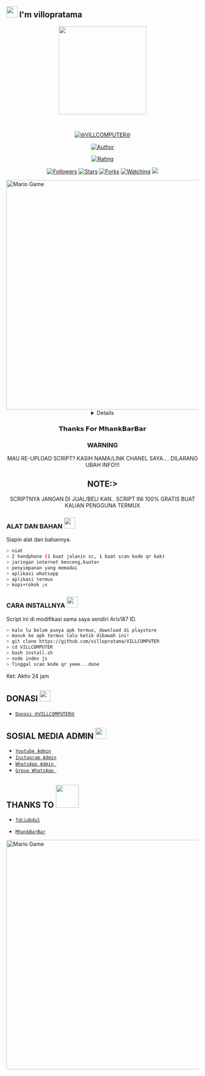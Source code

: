 ## <img src="https://github.com/TheDudeThatCode/TheDudeThatCode/blob/master/Assets/Hi.gif" width="29px"> I'm villopratama
<p align="center">
<img src="https://raw.githubusercontent.com/villopratama/VILLCOMPUTER/main/VILLCOMPUTER/VILLCOMPUTER.jpg" width="230" height="230"/>
</p>
<br>



<p align="center">
<a href="#"><img title="🌐VILLCOMPUTER🌐" src="https://img.shields.io/badge/VILLCOMPUTER-green?colorA=%23ff0000&colorB=%23017e40&style=for-the-badge"></a>
</p>
<p align="center">
<a href="https://github.com/villopratama"><img title="Author" src="https://img.shields.io/badge/AUTHOR-VILLCOMPUTER ID-orange.svg?style=for-the-badge&logo=github"></a>
</p>
<p align="center">
<a href="https://www.codefactor.io/repository/github/villopratama/VILLCOMPUTER"><img title="Rating" src="https://www.codefactor.io/repository/github/villopratama/VILLCOMPUTER/badge/main"></a>
</p>
<p align="center">
<a href="https://github.com/villopratama/VILLCOMPUTER/followers"><img title="Followers" src="https://img.shields.io/github/followers/villopratama?color=blue&style=flat-square"></a>
<a href="https://github.com/villopratama/VILLCOMPUTER/stargazers/"><img title="Stars" src="https://img.shields.io/github/stars/villopratama/VILLCOMPUTER?color=red&style=flat-square"></a>
<a href="https://github.com/villopratama/VILLCOMPUTER/network/members"><img title="Forks" src="https://img.shields.io/github/forks/villopratama/VILLCOMPUTER?color=red&style=flat-square"></a>
<a href="https://github.com/villopratama/VILLCOMPUTER/watchers"><img title="Watching" src="https://img.shields.io/github/watchers/villopratama/VILLCOMPUTER?label=Watchers&color=blue&style=flat-square"></a>
<a href="https://hits.seeyoufarm.com"><img src="https://hits.seeyoufarm.com/api/count/incr/badge.svg?url=https%3A%2F%2Fgithub.com%2Fvillopratama%2FVILLCOMPUTER&count_bg=%2379C83D&title_bg=%23555555&icon=probot.svg&icon_color=%2300FF6D&title=hits&edge_flat=false"/></a>
</p>
<img src="https://github.com/TheDudeThatCode/TheDudeThatCode/blob/master/Assets/Developer.gif" alt="Mario Game" width="600" />
<div align="center">
<details>
 
</details>

### 𝗧𝗵𝗮𝗻𝗸𝘀 𝗙𝗼𝗿 𝗠𝗵𝗮𝗻𝗸𝗕𝗮𝗿𝗕𝗮𝗿

### WARNING
MAU RE-UPLOAD SCRIPT? KASIH NAMA/LINK CHANEL SAYA.... DILARANG UBAH INFO!!!

## NOTE:> 
SCRIPTNYA JANGAN DI JUAL/BELI KAN.. SCRIPT INI 100% GRATIS BUAT KALIAN PENGGUNA TERMUX
</div>

### ALAT DAN BAHAN <img src="https://github.com/TheDudeThatCode/TheDudeThatCode/blob/master/Assets/Mario_Hello_Big.gif" width="29px">
Siapin alat dan bahannya.
```bash
> niat
> 2 handphone (1 buat jalanin sc, 1 buat scan kode qr kak)
> jaringan internet kenceng,kuota+
> penyimpanan yang memadai
> aplikasi whatsapp
> aplikasi termux
> kopi+rokok ;v
```

### CARA INSTALLNYA  <img src="https://github.com/TheDudeThatCode/TheDudeThatCode/blob/master/Assets/hmm.gif" width="29px">
Script ini di modifikasi sama saya sendiri Aris187 ID.
```bash
> kalo lu belum punya apk termux, download di playstore
> masuk ke apk termux lalu ketik dibawah ini!
> git clone https://github.com/villopratama/VILLCOMPUTER
> cd VILLCOMPUTER
> bash install.sh
> node index js
> Tinggal scan kode qr yeee...done
```


Ket: Aktiv 24 jam

## DONASI <img src="https://github.com/TheDudeThatCode/TheDudeThatCode/blob/master/Assets/coin.gif" width="29px">
* [`Donasi 🌐VILLCOMPUTER🌐`](https://saweria.co/villopratama)


## SOSIAL MEDIA ADMIN <img src="https://github.com/TheDudeThatCode/TheDudeThatCode/blob/master/Assets/powerup.gif" width="29px">

* [`Youtube Admin`](https://www.youtube.com/channel/tunggu)
* [`Instagram Admin`](https://instagram.com/villosmile_)
* [`WhatsApp Admin `](https://wa.me/+6283843251769)
* [`Group WhatsApp `](https://https://chat.whatsapp.com/DU7apY5jham50lpxqYRcYt)
## THANKS TO <img src="https://github.com/TheDudeThatCode/TheDudeThatCode/blob/master/Assets/Handshake.gif" width="60px">

* [`fdciabdul`](https://github.com/fdciabdul/termux-whatsapp-bot)

* [`MhankBarBar`](https://github.com/MhankBarBar/whatsapp-bot)
<img src="https://github.com/TheDudeThatCode/TheDudeThatCode/blob/master/Assets/Mario_Gameplay.gif" alt="Mario Game" width="600" />

